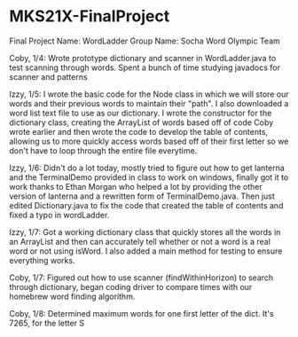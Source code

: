 # MKS21X-FinalProject
Final Project Name: WordLadder
Group Name: Socha Word Olympic Team


Coby, 1/4:
  Wrote prototype dictionary and scanner in WordLadder.java to test scanning through words. Spent a bunch of time studying javadocs for scanner and patterns


Izzy, 1/5:
  I wrote the basic code for the Node class in which we will store our words and their previous words to maintain their "path". I also downloaded a word list text file to use as our dictionary. I wrote the constructor for the dictionary class, creating the ArrayList of words based off of code Coby wrote earlier and then wrote the code to develop the table of contents, allowing us to more quickly access words based off of their first letter so we don't have to loop through the entire file everytime.


Izzy, 1/6:
  Didn't do a lot today, mostly tried to figure out how to get lanterna and the TerminalDemo provided in class to work on windows, finally got it to work thanks to Ethan Morgan who helped a lot by providing the other version of lanterna and a rewritten form of TerminalDemo.java. Then just edited Dictionary.java to fix the code that created the table of contents and fixed a typo in wordLadder.


Izzy, 1/7:
  Got a working dictionary class that quickly stores all the words in an ArrayList and then can accurately tell whether or not a word is a real word or not using isWord. I also added a main method for testing to ensure everything works.

Coby, 1/7:
  Figured out how to use scanner (findWithinHorizon) to search through dictionary, began coding driver to compare times with our homebrew word finding algorithm.

Coby, 1/8:
  Determined maximum words for one first letter of the dict. It's 7265, for the letter S

